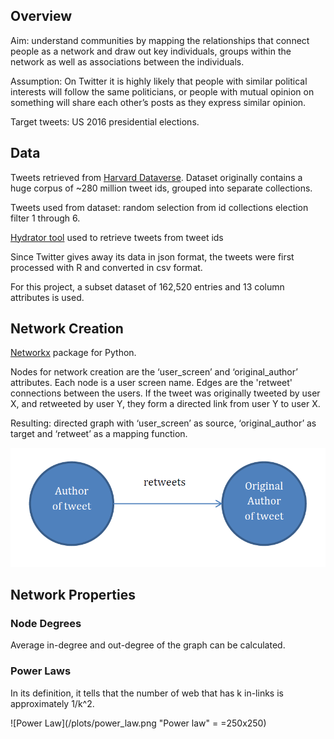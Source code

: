 ## Overview

Aim: understand communities by mapping the relationships that connect people as a network and  draw out key 
individuals, groups within the network as well as associations between the individuals. 

Assumption: On Twitter it is highly likely that people with similar political interests will follow the 
same politicians, or people with mutual opinion on something will share each other’s posts as they express 
similar opinion.

Target tweets: US 2016 presidential elections.  

## Data

Tweets retrieved from [Harvard Dataverse](https://dataverse.harvard.edu/dataset.xhtml?persistentId=doi:10.7910/DVN/PDI7IN).
Dataset originally contains a huge corpus of ~280 million tweet ids, grouped into separate collections. 

Tweets used from dataset: random selection from id collections election filter 1 through 6.

[Hydrator tool](https://github.com/DocNow/hydrator) used to retrieve tweets from tweet ids

Since Twitter gives away its data in json format, the tweets were first processed with R and converted in csv 
format.

For this project, a subset dataset of 162,520 entries and 13 column attributes is used. 

## Network Creation

[Networkx](https://networkx.org/) package for Python.

Nodes for network creation are the ‘user_screen’ and ‘original_author’ attributes. Each node is a user screen name. Edges are
the 'retweet' connections between the users. If the tweet was originally tweeted by user X, and retweeted by user Y, they form a 
directed link from user Y to user X. 

Resulting: directed graph with ‘user_screen’ as source, ‘original_author’ as target and ‘retweet’ as a mapping function. 

![Retweet relation](/plots/rt_graph.png "Retweet relationship")

## Network Properties

### Node Degrees

Average in-degree and out-degree of the graph can be calculated.

### Power Laws

In its definition, it tells that the number of web that has k in-links is approximately 1/k^2.

![Power Law](/plots/power_law.png "Power law" = =250x250)
